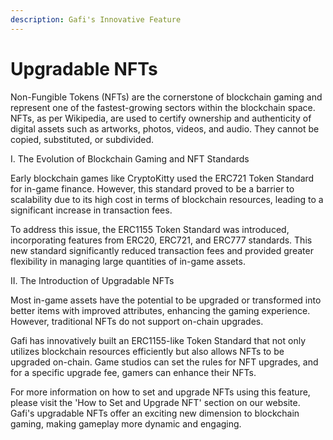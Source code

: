 ```yaml
---
description: Gafi's Innovative Feature
---
```


# Upgradable NFTs

Non-Fungible Tokens (NFTs) are the cornerstone of blockchain gaming and represent one of the fastest-growing sectors within the blockchain space. NFTs, as per Wikipedia, are used to certify ownership and authenticity of digital assets such as artworks, photos, videos, and audio. They cannot be copied, substituted, or subdivided.

I. The Evolution of Blockchain Gaming and NFT Standards

Early blockchain games like CryptoKitty used the ERC721 Token Standard for in-game finance. However, this standard proved to be a barrier to scalability due to its high cost in terms of blockchain resources, leading to a significant increase in transaction fees.

To address this issue, the ERC1155 Token Standard was introduced, incorporating features from ERC20, ERC721, and ERC777 standards. This new standard significantly reduced transaction fees and provided greater flexibility in managing large quantities of in-game assets.

II. The Introduction of Upgradable NFTs

Most in-game assets have the potential to be upgraded or transformed into better items with improved attributes, enhancing the gaming experience. However, traditional NFTs do not support on-chain upgrades.

Gafi has innovatively built an ERC1155-like Token Standard that not only utilizes blockchain resources efficiently but also allows NFTs to be upgraded on-chain. Game studios can set the rules for NFT upgrades, and for a specific upgrade fee, gamers can enhance their NFTs.

For more information on how to set and upgrade NFTs using this feature, please visit the 'How to Set and Upgrade NFT' section on our website. Gafi's upgradable NFTs offer an exciting new dimension to blockchain gaming, making gameplay more dynamic and engaging.
